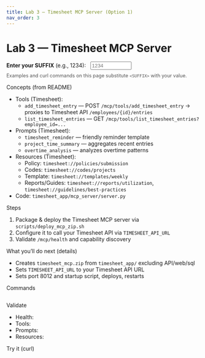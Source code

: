 ```yaml
---
title: Lab 3 — Timesheet MCP Server (Option 1)
nav_order: 3
---
```


# Lab 3 — Timesheet MCP Server

<div class="suffix-picker">
  <label for="suffix-input"><strong>Enter your SUFFIX</strong> (e.g., 1234): </label>
  <input id="suffix-input" type="text" placeholder="1234" style="width: 8em; margin-left: 0.5rem;" />
  <p style="margin-top: 0.5rem; font-size: 0.9em; color: #555;">Examples and curl commands on this page substitute <code>&lt;SUFFIX&gt;</code> with your value.</p>
</div>

<script src="./assets/suffix.js"></script>

Concepts (from README)
- Tools (Timesheet):
  - `add_timesheet_entry` — POST `/mcp/tools/add_timesheet_entry` → proxies to Timesheet API `/employees/{id}/entries`
  - `list_timesheet_entries` — GET `/mcp/tools/list_timesheet_entries?employee_id=...`
- Prompts (Timesheet):
  - `timesheet_reminder` — friendly reminder template
  - `project_time_summary` — aggregates recent entries
  - `overtime_analysis` — analyzes overtime patterns
- Resources (Timesheet):
  - Policy: `timesheet://policies/submission`
  - Codes: `timesheet://codes/projects`
  - Template: `timesheet://templates/weekly`
  - Reports/Guides: `timesheet://reports/utilization`, `timesheet://guidelines/best-practices`
- Code: `timesheet_app/mcp_server/server.py`

Steps
1) Package & deploy the Timesheet MCP server via `scripts/deploy_mcp_zip.sh`
2) Configure it to call your Timesheet API via `TIMESHEET_API_URL`
3) Validate `/mcp/health` and capability discovery

What you’ll do next (details)
- Creates `timesheet_mcp.zip` from `timesheet_app/` excluding API/web/sql
- Sets `TIMESHEET_API_URL` to your Timesheet API URL
- Sets port 8012 and startup script, deploys, restarts

Commands

<pre><code class="language-bash" data-template="# Timesheet MCP only
SUFFIX=&lt;SUFFIX&gt; DO_LEAVE=0 DO_TIMESHEET=1 DO_CHAT=0 ./scripts/deploy_mcp_zip.sh
"></code></pre>

Validate
- Health: <span data-suffix-bind data-template="https://mcp-timesheet-mcp-<SUFFIX>.azurewebsites.net/mcp/health"></span>
- Tools: <span data-suffix-bind data-template="https://mcp-timesheet-mcp-<SUFFIX>.azurewebsites.net/mcp/tools/list"></span>
- Prompts: <span data-suffix-bind data-template="https://mcp-timesheet-mcp-<SUFFIX>.azurewebsites.net/mcp/prompts/list"></span>
- Resources: <span data-suffix-bind data-template="https://mcp-timesheet-mcp-<SUFFIX>.azurewebsites.net/mcp/resources/list"></span>

Try it (curl)

<pre><code class="language-bash" data-template="curl -s https://mcp-timesheet-mcp-<SUFFIX>.azurewebsites.net/mcp/tools/list | jq .
curl -s https://mcp-timesheet-mcp-<SUFFIX>.azurewebsites.net/mcp/prompts/list | jq .
curl -s https://mcp-timesheet-mcp-<SUFFIX>.azurewebsites.net/mcp/resources/list | jq .
curl -s -X POST https://mcp-timesheet-mcp-<SUFFIX>.azurewebsites.net/mcp/tools/add_timesheet_entry \
  -H 'Content-Type: application/json' \
  -d '{"employee_id":1,"entry_date":"2025-09-10","hours":8,"project":"PROJ001"}' | jq .
"></code></pre>
